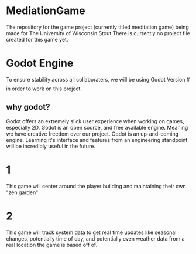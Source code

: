 # MediationGame
The repository for the game project (currently titled meditation game) being made for The University of Wisconsin Stout
There is currently no project file created for this game yet.

# Godot Engine
To ensure stability across all collaboraters, we will be using Godot Version #$$$$ in order to work on this project.

  ## why godot?
  Godot offers an extremely slick user experience when working on games, especially 2D.
  Godot is an open source, and free available engine. Meaning we have creative freedom over our project.
  Godot is an up-and-coming engine. Learning it's interface and features from an engineering standpoint will be incredibly useful in the future.

# 1
This game will center around the player building and maintaining their own "zen garden" 

# 2
This game will track system data to get real time updates like seasonal changes, potentially time of day, and potentially even weather data from a real location the game is based off of.
